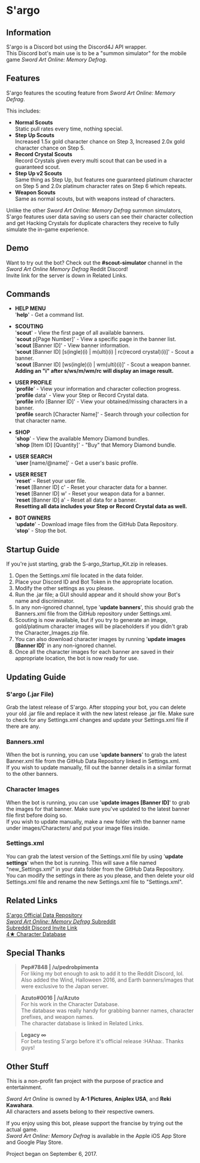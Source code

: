 # S'argo
## Information
S'argo is a Discord bot using the Discord4J API wrapper.  
This Discord bot's main use is to be a "summon simulator" for the mobile game *Sword Art Online: Memory Defrag*.

## Features
S'argo features the scouting feature from *Sword Art Online: Memory Defrag*.

This includes:
* **Normal Scouts**  
Static pull rates every time, nothing special.
* **Step Up Scouts**  
Increased 1.5x gold character chance on Step 3, Increased 2.0x gold character chance on Step 5.
* **Record Crystal Scouts**  
Record Crystals given every multi scout that can be used in a guaranteed scout.
* **Step Up v2 Scouts**  
Same thing as Step Up, but features one guaranteed platinum character on Step 5 and 2.0x platinum character rates on Step 6 which repeats.
* **Weapon Scouts**  
Same as normal scouts, but with weapons instead of characters.

Unlike the other *Sword Art Online: Memory Defrag* summon simulators, S'argo features user data 
saving so users can see their character collection and get Hacking Crystals for duplicate characters
they receive to fully simulate the in-game experience.

## Demo
Want to try out the bot? Check out the **#scout-simulator** channel in the *Sword Art Online Memory Defrag* Reddit Discord!  
Invite link for the server is down in Related Links.

## Commands
- **HELP MENU**  
'**help**' - Get a command list.

- **SCOUTING**  
'**scout**' - View the first page of all available banners.  
'**scout** p[Page Number]' - View a specific page in the banner list.  
'**scout** [Banner ID]' - View banner information.  
'**scout** [Banner ID] [s(ingle)(i) | m(ulti)(i) | rc(record crystal)(i)]' - Scout a banner.  
'**scout** [Banner ID] [ws(ingle)(i) | wm(ulti)(i)]' - Scout a weapon banner.  
**Adding an "i" after s/ws/m/wm/rc will display an image result.**

- **USER PROFILE**  
'**profile**' - View your information and character collection progress.  
'**profile** data' - View your Step or Record Crystal data.  
'**profile** info [Banner ID]' - View your obtained/missing characters in a banner.  
'**profile** search [Character Name]' - Search through your collection for that character name.

- **SHOP**  
'**shop**' - View the available Memory Diamond bundles.  
'**shop** [Item ID] [Quantity]' - "Buy" that Memory Diamond bundle.

- **USER SEARCH**  
'**user** [name/@name]' - Get a user's basic profile.

- **USER RESET**  
'**reset**' - Reset your user file.  
'**reset** [Banner ID] c' - Reset your character data for a banner.  
'**reset** [Banner ID] w' - Reset your weapon data for a banner.  
'**reset** [Banner ID] a' - Reset all data for a banner.  
**Resetting all data includes your Step or Record Crystal data as well.**

- **BOT OWNERS**  
'**update**' - Download image files from the GitHub Data Repository.  
'**stop**' - Stop the bot.  

## Startup Guide
If you're just starting, grab the S-argo_Startup_Kit.zip in releases.  
1) Open the Settings.xml file located in the data folder.
2) Place your Discord ID and Bot Token in the appropriate location.
3) Modify the other settings as you please.
3) Run the .jar file; a GUI should appear and it should show your Bot's name and discriminator.
4) In any non-ignored channel, type '**update banners**', this should grab the Banners.xml file from the GitHub repository under Settings.xml.
6) Scouting is now available, but if you try to generate an image, gold/platinum character images will be placeholders if you didn't grab the Character_Images.zip file.
7) You can also download character images by running '**update images [Banner ID]**' in any non-ignored channel.
8) Once all the character images for each banner are saved in their appropriate location, the bot is now ready for use.

## Updating Guide
### S'argo (.jar File)
Grab the latest release of S'argo. After stopping your bot, you can delete your old .jar file and replace it 
with the new latest release .jar file. Make sure to check for any Settings.xml changes and update your Settings.xml
file if there are any.

### Banners.xml
When the bot is running, you can use '**update banners**' to grab the latest Banner.xml file from the GitHub Data
Repository linked in Settings.xml.  
If you wish to update manually, fill out the banner details in a similar format to the other banners.

### Character Images
When the bot is running, you can use '**update images [Banner ID]**' to grab the images for that banner. Make sure
you've updated to the latest banner file first before doing so.  
If you wish to update manually, make a new folder with the banner name under images/Characters/ and put your
image files inside.

### Settings.xml
You can grab the latest version of the Settings.xml file by using '**update settings**' when the bot is running.
This will save a file named "new_Settings.xml" in your data folder from the GitHub Data Repository.  
You can modify the settings in there as you please, and then delete your old Settings.xml file and rename the new Settings.xml file to "Settings.xml".

## Related Links
[S'argo Official Data Repository](https://github.com/Expugn/S-argo_Data "Official Data Repository")  
[*Sword Art Online: Memory Defrag* Subreddit](https://www.reddit.com/r/MemoryDefrag/ "Fan Subreddit")  
[Subreddit Discord Invite Link](http://discord.gg/MemoryDefrag "Discord Invite Link")  
[4★ Character Database](https://www.reddit.com/r/MemoryDefrag/comments/5yyr4j/sao_md_4_database/ "4★ Character Database")

## Special Thanks
> **Pep#7848 | /u/pedrobpimenta**  
  For liking my bot enough to ask to add it to the Reddit Discord, lol.  
  Also added the Wind, Halloween 2016, and Earth banners/images that were exclusive to the Japan server.
  
> **Azuto#0016 | /u/Azuto**  
  For his work in the Character Database.  
  The database was really handy for grabbing banner names, character prefixes, and weapon names.  
  The character database is linked in Related Links.
  
> **Legacy ∞**  
  For beta testing S'argo before it's official release :HAhaa:. Thanks guys!

## Other Stuff
This is a non-profit fan project with the purpose of practice and entertainment.

*Sword Art Online* is owned by **A-1 Pictures**, **Aniplex USA**, and **Reki Kawahara**.  
All characters and assets belong to their respective owners.  

If you enjoy using this bot, please support the francise by trying out the actual game.  
*Sword Art Online: Memory Defrag* is available in the Apple iOS App Store and Google Play Store.

Project began on September 6, 2017.